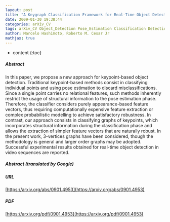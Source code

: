```yaml
---
layout: post
title: "A Keygraph Classification Framework for Real-Time Object Detection"
date: 2009-01-30 19:38:44
categories: arXiv_CV
tags: arXiv_CV Object_Detection Pose_Estimation Classification Detection Relation
author: Marcelo Hashimoto, Roberto M. Cesar Jr
mathjax: true
---
```


* content
{:toc}

##### Abstract
In this paper, we propose a new approach for keypoint-based object detection. Traditional keypoint-based methods consist in classifying individual points and using pose estimation to discard misclassifications. Since a single point carries no relational features, such methods inherently restrict the usage of structural information to the pose estimation phase. Therefore, the classifier considers purely appearance-based feature vectors, thus requiring computationally expensive feature extraction or complex probabilistic modelling to achieve satisfactory robustness. In contrast, our approach consists in classifying graphs of keypoints, which incorporates structural information during the classification phase and allows the extraction of simpler feature vectors that are naturally robust. In the present work, 3-vertices graphs have been considered, though the methodology is general and larger order graphs may be adopted. Successful experimental results obtained for real-time object detection in video sequences are reported.

##### Abstract (translated by Google)


##### URL
[https://arxiv.org/abs/0901.4953](https://arxiv.org/abs/0901.4953)

##### PDF
[https://arxiv.org/pdf/0901.4953](https://arxiv.org/pdf/0901.4953)

